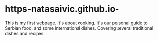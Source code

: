 # https-natasaivic.github.io- 
This is my first webpage. 
It's about cooking. 
It's our personal guide to Serbian food, and some international dishes. 
Covering several traditional dishes and recipes. 
